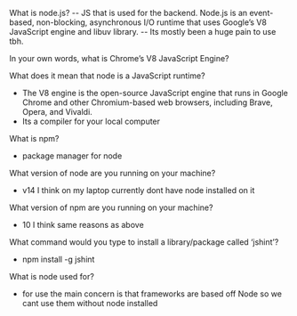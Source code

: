 What is node.js?
-- JS that is used for the backend.  Node.js is an event-based, non-blocking, asynchronous I/O runtime that uses Google’s V8 JavaScript engine and libuv library.
-- Its mostly been a huge pain to use tbh.


In your own words, what is Chrome’s V8 JavaScript Engine?


What does it mean that node is a JavaScript runtime?

- The V8 engine is the open-source JavaScript engine that runs in Google Chrome and other Chromium-based web browsers, including Brave, Opera, and Vivaldi. 
- Its a compiler for your local computer 

What is npm?
- package manager for node


What version of node are you running on your machine?
- v14 I think on my laptop currently dont have node installed on it 



What version of npm are you running on your machine?
- 10 I think same reasons as above 


What command would you type to install a library/package called ‘jshint’?
- npm install -g jshint


What is node used for?
- for use the main concern is that frameworks are based off Node so we cant use them without node installed 
